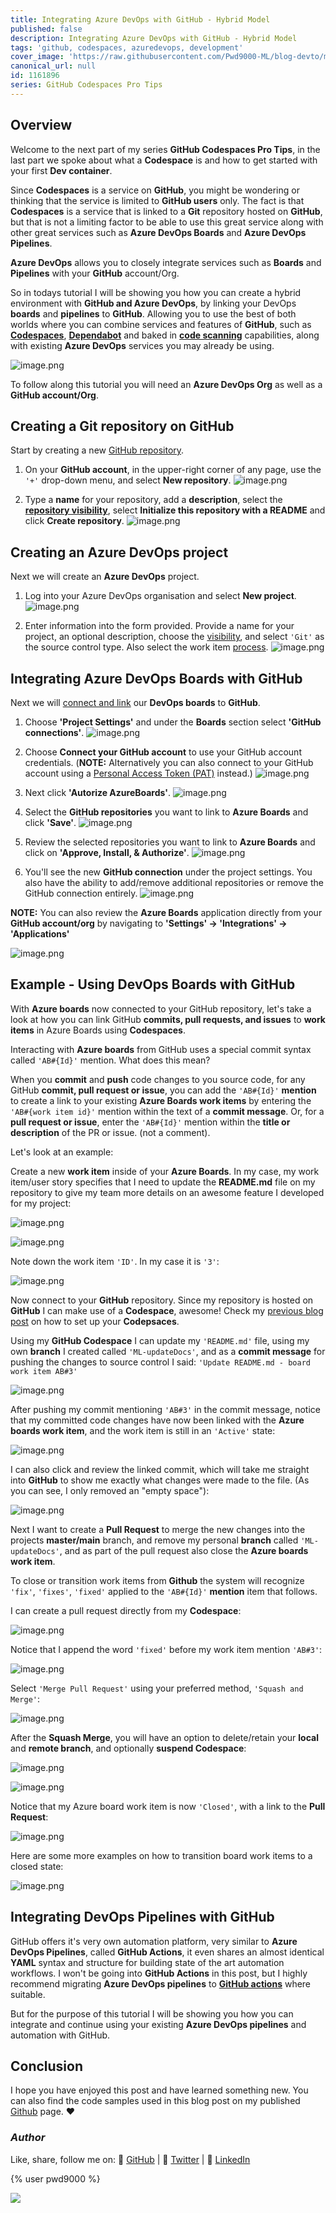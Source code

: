```yaml
---
title: Integrating Azure DevOps with GitHub - Hybrid Model
published: false
description: Integrating Azure DevOps with GitHub - Hybrid Model
tags: 'github, codespaces, azuredevops, development'
cover_image: 'https://raw.githubusercontent.com/Pwd9000-ML/blog-devto/main/posts/2022-GitHub-Codespaces-ado/assets/main01.png'
canonical_url: null
id: 1161896
series: GitHub Codespaces Pro Tips
---
```


## Overview

Welcome to the next part of my series **GitHub Codespaces Pro Tips**, in the last part we spoke about what a **Codespace** is and how to get started with your first **Dev container**.

Since **Codespaces** is a service on **GitHub**, you might be wondering or thinking that the service is limited to **GitHub users** only. The fact is that **Codespaces** is a service that is linked to a **Git** repository hosted on **GitHub**, but that is not a limiting factor to be able to use this great service along with other great services such as **Azure DevOps Boards** and **Azure DevOps Pipelines**.

**Azure DevOps** allows you to closely integrate services such as **Boards** and **Pipelines** with your **GitHub** account/Org.

So in todays tutorial I will be showing you how you can create a hybrid environment with **GitHub and Azure DevOps**, by linking your DevOps **boards** and **pipelines** to **GitHub**. Allowing you to use the best of both worlds where you can combine services and features of **GitHub**, such as **[Codespaces](https://docs.github.com/en/codespaces)**, **[Dependabot](https://docs.github.com/en/code-security/dependabot/dependabot-version-updates/configuring-dependabot-version-updates)** and baked in **[code scanning](https://docs.github.com/en/enterprise-server@3.3/code-security/code-scanning/automatically-scanning-your-code-for-vulnerabilities-and-errors/about-code-scanning-with-codeql)** capabilities, along with existing **Azure DevOps** services you may already be using.

![image.png](https://raw.githubusercontent.com/Pwd9000-ML/blog-devto/main/posts/2022-GitHub-Codespaces-ado/assets/diag02.png)

To follow along this tutorial you will need an **Azure DevOps Org** as well as a **GitHub account/Org**.

## Creating a Git repository on GitHub

Start by creating a new [GitHub repository](https://docs.github.com/en/get-started/quickstart/create-a-repo).

1. On your **GitHub account**, in the upper-right corner of any page, use the `'+'` drop-down menu, and select **New repository**. ![image.png](https://raw.githubusercontent.com/Pwd9000-ML/blog-devto/main/posts/2022-GitHub-Codespaces-ado/assets/ghrepo001.png)

2. Type a **name** for your repository, add a **description**, select the **[repository visibility](https://docs.github.com/en/repositories/creating-and-managing-repositories/about-repositories#about-repository-visibility)**, select **Initialize this repository with a README** and click **Create repository**. ![image.png](https://raw.githubusercontent.com/Pwd9000-ML/blog-devto/main/posts/2022-GitHub-Codespaces-ado/assets/ghrepo002.png)

## Creating an Azure DevOps project

Next we will create an **Azure DevOps** project.

1. Log into your Azure DevOps organisation and select **New project**. ![image.png](https://raw.githubusercontent.com/Pwd9000-ML/blog-devto/main/posts/2022-GitHub-Codespaces-ado/assets/proj01.png)

2. Enter information into the form provided. Provide a name for your project, an optional description, choose the [visibility](https://docs.microsoft.com/en-us/azure/devops/repos/tfvc/comparison-git-tfvc?view=azure-devops), and select `'Git'` as the source control type. Also select the work item [process](https://docs.microsoft.com/en-us/azure/devops/boards/work-items/guidance/choose-process?view=azure-devops&tabs=agile-process). ![image.png](https://raw.githubusercontent.com/Pwd9000-ML/blog-devto/main/posts/2022-GitHub-Codespaces-ado/assets/proj02.png)

## Integrating Azure DevOps Boards with GitHub

Next we will [connect and link](https://docs.microsoft.com/en-us/azure/devops/boards/github/connect-to-github?view=azure-devops) our **DevOps boards** to **GitHub**.

1. Choose **'Project Settings'** and under the **Boards** section select **'GitHub connections'**. ![image.png](https://raw.githubusercontent.com/Pwd9000-ML/blog-devto/main/posts/2022-GitHub-Codespaces-ado/assets/proj03.png)

2. Choose **Connect your GitHub account** to use your GitHub account credentials. (**NOTE:** Alternatively you can also connect to your GitHub account using a [Personal Access Token (PAT)](https://docs.microsoft.com/en-us/azure/devops/boards/github/connect-to-github?view=azure-devops#github-pat) instead.) ![image.png](https://raw.githubusercontent.com/Pwd9000-ML/blog-devto/main/posts/2022-GitHub-Codespaces-ado/assets/proj04.png)

3. Next click **'Autorize AzureBoards'**. ![image.png](https://raw.githubusercontent.com/Pwd9000-ML/blog-devto/main/posts/2022-GitHub-Codespaces-ado/assets/proj05.png)

4. Select the **GitHub repositories** you want to link to **Azure Boards** and click **'Save'**. ![image.png](https://raw.githubusercontent.com/Pwd9000-ML/blog-devto/main/posts/2022-GitHub-Codespaces-ado/assets/proj06.png)

5. Review the selected repositories you want to link to **Azure Boards** and click on **'Approve, Install, & Authorize'**. ![image.png](https://raw.githubusercontent.com/Pwd9000-ML/blog-devto/main/posts/2022-GitHub-Codespaces-ado/assets/proj07.png)

6. You'll see the new **GitHub connection** under the project settings. You also have the ability to add/remove additional repositories or remove the GitHub connection entirely. ![image.png](https://raw.githubusercontent.com/Pwd9000-ML/blog-devto/main/posts/2022-GitHub-Codespaces-ado/assets/proj08.png)

**NOTE:** You can also review the **Azure Boards** application directly from your **GitHub account/org** by navigating to **'Settings' -> 'Integrations' -> 'Applications'**

![image.png](https://raw.githubusercontent.com/Pwd9000-ML/blog-devto/main/posts/2022-GitHub-Codespaces-ado/assets/proj09.png)

## Example - Using DevOps Boards with GitHub

With **Azure boards** now connected to your GitHub repository, let's take a look at how you can link GitHub **commits, pull requests, and issues** to **work items** in Azure Boards using **Codespaces**.

Interacting with **Azure boards** from GitHub uses a special commit syntax called `'AB#{Id}'` mention. What does this mean?

When you **commit** and **push** code changes to you source code, for any GitHub **commit, pull request or issue**, you can add the `'AB#{Id}'` **mention** to create a link to your existing **Azure Boards work items** by entering the `'AB#{work item id}'` mention within the text of a **commit message**. Or, for a **pull request or issue**, enter the `'AB#{Id}'` mention within the **title or description** of the PR or issue. (not a comment).

Let's look at an example:

Create a new **work item** inside of your **Azure Boards**. In my case, my work item/user story specifies that I need to update the **README.md** file on my repository to give my team more details on an awesome feature I developed for my project:

![image.png](https://raw.githubusercontent.com/Pwd9000-ML/blog-devto/main/posts/2022-GitHub-Codespaces-ado/assets/wi01.png)

![image.png](https://raw.githubusercontent.com/Pwd9000-ML/blog-devto/main/posts/2022-GitHub-Codespaces-ado/assets/wi02.png)

Note down the work item `'ID'`. In my case it is `'3'`:

![image.png](https://raw.githubusercontent.com/Pwd9000-ML/blog-devto/main/posts/2022-GitHub-Codespaces-ado/assets/wi03.png)

Now connect to your **GitHub** repository. Since my repository is hosted on **GitHub** I can make use of a **Codespace**, awesome! Check my [previous blog post](https://dev.to/pwd9000/introduction-to-github-codespaces-building-your-first-dev-container-69l) on how to set up your **Codepsaces**.

Using my **GitHub Codespace** I can update my `'README.md'` file, using my own **branch** I created called `'ML-updateDocs'`, and as a **commit message** for pushing the changes to source control I said: `'Update README.md - board work item AB#3'`

![image.png](https://raw.githubusercontent.com/Pwd9000-ML/blog-devto/main/posts/2022-GitHub-Codespaces-ado/assets/wi04.png)

After pushing my commit mentioning `'AB#3'` in the commit message, notice that my committed code changes have now been linked with the **Azure boards work item**, and the work item is still in an `'Active'` state:

![image.png](https://raw.githubusercontent.com/Pwd9000-ML/blog-devto/main/posts/2022-GitHub-Codespaces-ado/assets/wi05.png)

I can also click and review the linked commit, which will take me straight into **GitHub** to show me exactly what changes were made to the file. (As you can see, I only removed an "empty space"):

![image.png](https://raw.githubusercontent.com/Pwd9000-ML/blog-devto/main/posts/2022-GitHub-Codespaces-ado/assets/wi06.png)

Next I want to create a **Pull Request** to merge the new changes into the projects **master/main** branch, and remove my personal **branch** called `'ML-updateDocs'`, and as part of the pull request also close the **Azure boards work item**.

To close or transition work items from **Github** the system will recognize `'fix'`, `'fixes'`, `'fixed'` applied to the `'AB#{Id}'` **mention** item that follows.

I can create a pull request directly from my **Codespace**:

![image.png](https://raw.githubusercontent.com/Pwd9000-ML/blog-devto/main/posts/2022-GitHub-Codespaces-ado/assets/wi07.png)

Notice that I append the word `'fixed'` before my work item mention `'AB#3'`:

![image.png](https://raw.githubusercontent.com/Pwd9000-ML/blog-devto/main/posts/2022-GitHub-Codespaces-ado/assets/wi08.png)

Select `'Merge Pull Request'` using your preferred method, `'Squash and Merge'`:

![image.png](https://raw.githubusercontent.com/Pwd9000-ML/blog-devto/main/posts/2022-GitHub-Codespaces-ado/assets/wi09.png)

After the **Squash Merge**, you will have an option to delete/retain your **local** and **remote branch**, and optionally **suspend Codespace**:

![image.png](https://raw.githubusercontent.com/Pwd9000-ML/blog-devto/main/posts/2022-GitHub-Codespaces-ado/assets/wi10.png)

![image.png](https://raw.githubusercontent.com/Pwd9000-ML/blog-devto/main/posts/2022-GitHub-Codespaces-ado/assets/wi11.png)

Notice that my Azure board work item is now `'Closed'`, with a link to the **Pull Request**:

![image.png](https://raw.githubusercontent.com/Pwd9000-ML/blog-devto/main/posts/2022-GitHub-Codespaces-ado/assets/wi12.png)

Here are some more examples on how to transition board work items to a closed state:

![image.png](https://raw.githubusercontent.com/Pwd9000-ML/blog-devto/main/posts/2022-GitHub-Codespaces-ado/assets/examples.png)

## Integrating DevOps Pipelines with GitHub

GitHub offers it's very own automation platform, very similar to **Azure DevOps Pipelines**, called **GitHub Actions**, it even shares an almost identical **YAML** syntax and structure for building state of the art automation workflows. I won't be going into **GitHub Actions** in this post, but I highly recommend migrating **Azure DevOps pipelines** to **[GitHub actions](https://docs.github.com/en/actions)** where suitable.

But for the purpose of this tutorial I will be showing you how you can integrate and continue using your existing **Azure DevOps pipelines** and automation with GitHub.

## Conclusion

I hope you have enjoyed this post and have learned something new. You can also find the code samples used in this blog post on my published [Github](https://github.com/Pwd9000-ML/GitHub-Codespaces-Lab) page. :heart:

### _Author_

Like, share, follow me on: :octopus: [GitHub](https://github.com/Pwd9000-ML) | :penguin: [Twitter](https://twitter.com/pwd9000) | :space_invader: [LinkedIn](https://www.linkedin.com/in/marcel-l-61b0a96b/)

{% user pwd9000 %}

<a href="https://www.buymeacoffee.com/pwd9000"><img src="https://img.buymeacoffee.com/button-api/?text=Buy me a coffee&emoji=&slug=pwd9000&button_colour=FFDD00&font_colour=000000&font_family=Cookie&outline_colour=000000&coffee_colour=ffffff"></a>
